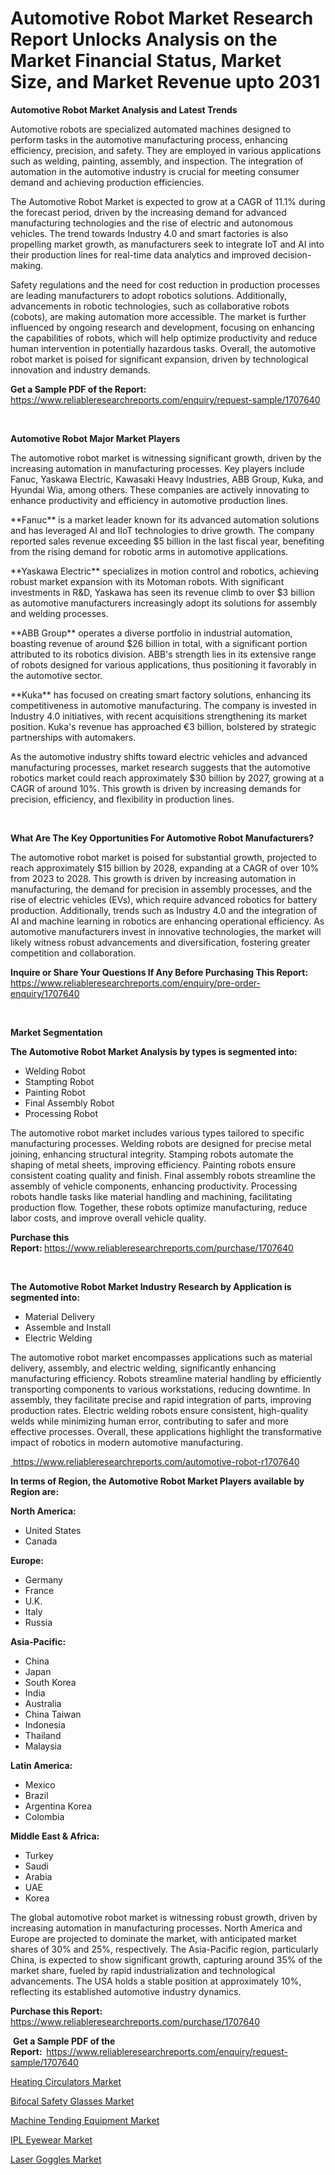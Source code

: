 <p><h1>Automotive Robot Market Research Report Unlocks Analysis on the Market Financial Status, Market Size, and Market Revenue upto 2031</h1></p><p><strong>Automotive Robot Market Analysis and Latest Trends</strong></p>
<p><p>Automotive robots are specialized automated machines designed to perform tasks in the automotive manufacturing process, enhancing efficiency, precision, and safety. They are employed in various applications such as welding, painting, assembly, and inspection. The integration of automation in the automotive industry is crucial for meeting consumer demand and achieving production efficiencies.</p><p>The Automotive Robot Market is expected to grow at a CAGR of 11.1% during the forecast period, driven by the increasing demand for advanced manufacturing technologies and the rise of electric and autonomous vehicles. The trend towards Industry 4.0 and smart factories is also propelling market growth, as manufacturers seek to integrate IoT and AI into their production lines for real-time data analytics and improved decision-making.</p><p>Safety regulations and the need for cost reduction in production processes are leading manufacturers to adopt robotics solutions. Additionally, advancements in robotic technologies, such as collaborative robots (cobots), are making automation more accessible. The market is further influenced by ongoing research and development, focusing on enhancing the capabilities of robots, which will help optimize productivity and reduce human intervention in potentially hazardous tasks. Overall, the automotive robot market is poised for significant expansion, driven by technological innovation and industry demands.</p></p>
<p><strong>Get a Sample PDF of the Report:&nbsp;</strong> <a href="https://www.reliableresearchreports.com/enquiry/request-sample/1707640?utm_campaign=38&utm_medium=2&utm_source=Github&utm_content=ia&utm_term=18122024&utm_id=automotive-robot">https://www.reliableresearchreports.com/enquiry/request-sample/1707640</a></p>
<p>&nbsp;</p>
<p><strong>Automotive Robot Major Market Players</strong></p>
<p><p>The automotive robot market is witnessing significant growth, driven by the increasing automation in manufacturing processes. Key players include Fanuc, Yaskawa Electric, Kawasaki Heavy Industries, ABB Group, Kuka, and Hyundai Wia, among others. These companies are actively innovating to enhance productivity and efficiency in automotive production lines.</p><p>**Fanuc** is a market leader known for its advanced automation solutions and has leveraged AI and IIoT technologies to drive growth. The company reported sales revenue exceeding $5 billion in the last fiscal year, benefiting from the rising demand for robotic arms in automotive applications.</p><p>**Yaskawa Electric** specializes in motion control and robotics, achieving robust market expansion with its Motoman robots. With significant investments in R&D, Yaskawa has seen its revenue climb to over $3 billion as automotive manufacturers increasingly adopt its solutions for assembly and welding processes.</p><p>**ABB Group** operates a diverse portfolio in industrial automation, boasting revenue of around $26 billion in total, with a significant portion attributed to its robotics division. ABB's strength lies in its extensive range of robots designed for various applications, thus positioning it favorably in the automotive sector.</p><p>**Kuka** has focused on creating smart factory solutions, enhancing its competitiveness in automotive manufacturing. The company is invested in Industry 4.0 initiatives, with recent acquisitions strengthening its market position. Kuka's revenue has approached €3 billion, bolstered by strategic partnerships with automakers.</p><p>As the automotive industry shifts toward electric vehicles and advanced manufacturing processes, market research suggests that the automotive robotics market could reach approximately $30 billion by 2027, growing at a CAGR of around 10%. This growth is driven by increasing demands for precision, efficiency, and flexibility in production lines.</p></p>
<p>&nbsp;</p>
<p><strong>What Are The Key Opportunities For Automotive Robot Manufacturers?</strong></p>
<p><p>The automotive robot market is poised for substantial growth, projected to reach approximately $15 billion by 2028, expanding at a CAGR of over 10% from 2023 to 2028. This growth is driven by increasing automation in manufacturing, the demand for precision in assembly processes, and the rise of electric vehicles (EVs), which require advanced robotics for battery production. Additionally, trends such as Industry 4.0 and the integration of AI and machine learning in robotics are enhancing operational efficiency. As automotive manufacturers invest in innovative technologies, the market will likely witness robust advancements and diversification, fostering greater competition and collaboration.</p></p>
<p><strong>Inquire or Share Your Questions If Any Before Purchasing This Report:</strong> <a href="https://www.reliableresearchreports.com/enquiry/pre-order-enquiry/1707640?utm_campaign=38&utm_medium=2&utm_source=Github&utm_content=ia&utm_term=18122024&utm_id=automotive-robot">https://www.reliableresearchreports.com/enquiry/pre-order-enquiry/1707640</a></p>
<p>&nbsp;</p>
<p><strong>Market Segmentation</strong></p>
<p><strong>The Automotive Robot Market Analysis by types is segmented into:</strong></p>
<p><ul><li>Welding Robot</li><li>Stampting Robot</li><li>Painting Robot</li><li>Final Assembly Robot</li><li>Processing Robot</li></ul></p>
<p><p>The automotive robot market includes various types tailored to specific manufacturing processes. Welding robots are designed for precise metal joining, enhancing structural integrity. Stamping robots automate the shaping of metal sheets, improving efficiency. Painting robots ensure consistent coating quality and finish. Final assembly robots streamline the assembly of vehicle components, enhancing productivity. Processing robots handle tasks like material handling and machining, facilitating production flow. Together, these robots optimize manufacturing, reduce labor costs, and improve overall vehicle quality.</p></p>
<p><strong>Purchase this Report:&nbsp;</strong><a href="https://www.reliableresearchreports.com/purchase/1707640?utm_campaign=38&utm_medium=2&utm_source=Github&utm_content=ia&utm_term=18122024&utm_id=automotive-robot">https://www.reliableresearchreports.com/purchase/1707640</a></p>
<p>&nbsp;</p>
<p><strong>The Automotive Robot Market Industry Research by Application is segmented into:</strong></p>
<p><ul><li>Material Delivery</li><li>Assemble and Install</li><li>Electric Welding</li></ul></p>
<p><p>The automotive robot market encompasses applications such as material delivery, assembly, and electric welding, significantly enhancing manufacturing efficiency. Robots streamline material handling by efficiently transporting components to various workstations, reducing downtime. In assembly, they facilitate precise and rapid integration of parts, improving production rates. Electric welding robots ensure consistent, high-quality welds while minimizing human error, contributing to safer and more effective processes. Overall, these applications highlight the transformative impact of robotics in modern automotive manufacturing.</p></p>
<p><a href="https://www.reliableresearchreports.com/automotive-robot-r1707640?utm_campaign=38&utm_medium=2&utm_source=Github&utm_content=ia&utm_term=18122024&utm_id=automotive-robot">&nbsp;https://www.reliableresearchreports.com/automotive-robot-r1707640</a></p>
<p><strong>In terms of Region, the Automotive Robot Market Players available by Region are:</strong></p>
<p>
    <p> <strong> North America: </strong>
        <ul>
            <li>United States</li>
            <li>Canada</li>
        </ul>
        </p> 
    <p> <strong> Europe: </strong>
        <ul>
            <li>Germany</li>
            <li>France</li>
            <li>U.K.</li>
            <li>Italy</li>
            <li>Russia</li>
        </ul>
        </p> 
    <p> <strong> Asia-Pacific: </strong>
        <ul>
            <li>China</li>
            <li>Japan</li>
            <li>South Korea</li>
            <li>India</li>
            <li>Australia</li>
            <li>China Taiwan</li>
            <li>Indonesia</li>
            <li>Thailand</li>
            <li>Malaysia</li>
        </ul>
        </p> 
    <p> <strong> Latin America: </strong>
        <ul>
            <li>Mexico</li>
            <li>Brazil</li>
            <li>Argentina Korea</li>
            <li>Colombia</li>
        </ul>
        </p> 
    <p> <strong> Middle East & Africa: </strong>
        <ul>
            <li>Turkey</li>
            <li>Saudi</li>
            <li>Arabia</li>
            <li>UAE</li>
            <li>Korea</li>
        </ul>
    </p>
    </p>
<p><p>The global automotive robot market is witnessing robust growth, driven by increasing automation in manufacturing processes. North America and Europe are projected to dominate the market, with anticipated market shares of 30% and 25%, respectively. The Asia-Pacific region, particularly China, is expected to show significant growth, capturing around 35% of the market share, fueled by rapid industrialization and technological advancements. The USA holds a stable position at approximately 10%, reflecting its established automotive industry dynamics.</p></p>
<p><strong>Purchase this Report: </strong><a href="https://www.reliableresearchreports.com/purchase/1707640?utm_campaign=38&utm_medium=2&utm_source=Github&utm_content=ia&utm_term=18122024&utm_id=automotive-robot">https://www.reliableresearchreports.com/purchase/1707640</a></p>
<p>&nbsp;<strong>Get a Sample PDF of the Report:&nbsp;&nbsp;</strong><a href="https://www.reliableresearchreports.com/enquiry/request-sample/1707640?utm_campaign=38&utm_medium=2&utm_source=Github&utm_content=ia&utm_term=18122024&utm_id=automotive-robot">https://www.reliableresearchreports.com/enquiry/request-sample/1707640</a></p>
<p><strong></strong></p>
<p><p><a href="https://www.linkedin.com/pulse/overview-heating-circulators-market-competitive-landscape-hfyzf?utm_campaign=38&utm_medium=2&utm_source=Github&utm_content=ia&utm_term=18122024&utm_id=automotive-robot">Heating Circulators Market</a></p><p><a href="https://www.linkedin.com/pulse/top-factors-boosting-bifocal-safety-glasses-market-growth-m9lef?utm_campaign=38&utm_medium=2&utm_source=Github&utm_content=ia&utm_term=18122024&utm_id=automotive-robot">Bifocal Safety Glasses Market</a></p><p><a href="https://github.com/luisem4tmccuan/Market-Research-Report-List-1/blob/main/machine-tending-equipment-market.md?utm_campaign=38&utm_medium=2&utm_source=Github&utm_content=ia&utm_term=18122024&utm_id=automotive-robot">Machine Tending Equipment Market</a></p><p><a href="https://www.linkedin.com/pulse/ipl-eyewear-market-overview-expected-growth-144-cagr-from-htvif?utm_campaign=38&utm_medium=2&utm_source=Github&utm_content=ia&utm_term=18122024&utm_id=automotive-robot">IPL Eyewear Market</a></p><p><a href="https://www.linkedin.com/pulse/a-mkt-nova-vc8zf?utm_campaign=38&utm_medium=2&utm_source=Github&utm_content=ia&utm_term=18122024&utm_id=automotive-robot">Laser Goggles Market</a></p></p>